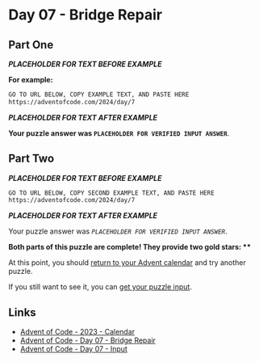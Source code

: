 # Day 07 - Bridge Repair

## Part One

***PLACEHOLDER FOR TEXT BEFORE EXAMPLE***

**For example:**

```txt
GO TO URL BELOW, COPY EXAMPLE TEXT, AND PASTE HERE
https://adventofcode.com/2024/day/7
```

***PLACEHOLDER FOR TEXT AFTER EXAMPLE***

**Your puzzle answer was `PLACEHOLDER FOR VERIFIED INPUT ANSWER`**.

## Part Two

***PLACEHOLDER FOR TEXT BEFORE EXAMPLE***

```txt
GO TO URL BELOW, COPY SECOND EXAMPLE TEXT, AND PASTE HERE
https://adventofcode.com/2024/day/7
```

***PLACEHOLDER FOR TEXT AFTER EXAMPLE***

Your puzzle answer was *`PLACEHOLDER FOR VERIFIED INPUT ANSWER`*.

**Both parts of this puzzle are complete!
They provide two gold stars: \*\***

At this point,
you should [return to your Advent calendar][aoc-calendar] and
try another puzzle.

If you still want to see it,
you can [get your puzzle input][aoc-day07-input].

## Links


- [Advent of Code - 2023 - Calendar][aoc-calendar]
- [Advent of Code - Day 07 - Bridge Repair][aoc-day07]
- [Advent of Code - Day 07 - Input][aoc-day07-input]

<!-- Hidden References -->
[aoc-calendar]: https://adventofcode.com/2024 "Advent of Code - Year/Calendar"
[aoc-day07]: https://adventofcode.com/2024/day/7 "Advent of Code - Day 07"
[aoc-day07-input]: https://adventofcode.com/2024/day/7/input "Advent of Code - Day 04 - Input"